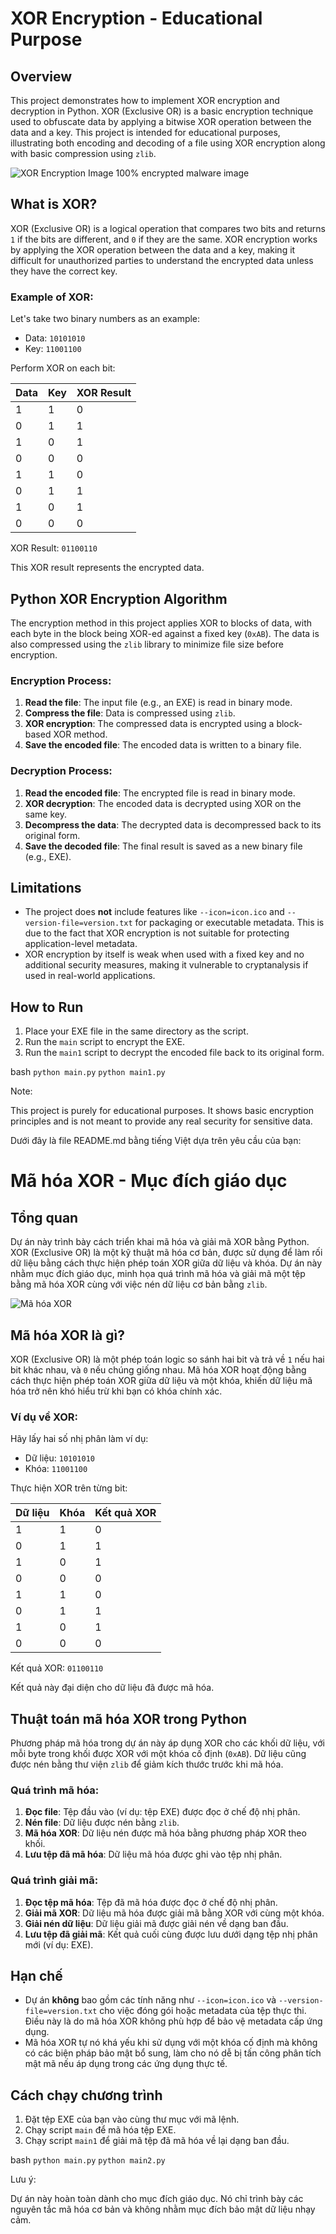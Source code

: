 # XOR Encryption - Educational Purpose

## Overview

This project demonstrates how to implement XOR encryption and decryption in Python. XOR (Exclusive OR) is a basic encryption technique used to obfuscate data by applying a bitwise XOR operation between the data and a key. This project is intended for educational purposes, illustrating both encoding and decoding of a file using XOR encryption along with basic compression using `zlib`.

![XOR Encryption Image](https://media.discordapp.net/attachments/1297198528531009536/1297198528795246613/image-213.png?ex=67150dc6&is=6713bc46&hm=cd77e7fe5d8ae030bddb999aef0d0c81ebb0d1f62d1d8bbd6ae833e2918193d9&)
100% encrypted malware image

## What is XOR?

XOR (Exclusive OR) is a logical operation that compares two bits and returns `1` if the bits are different, and `0` if they are the same. XOR encryption works by applying the XOR operation between the data and a key, making it difficult for unauthorized parties to understand the encrypted data unless they have the correct key.

### Example of XOR:

Let's take two binary numbers as an example:
- Data: `10101010`
- Key:  `11001100`

Perform XOR on each bit:

| Data | Key  | XOR Result |
|------|------|------------|
| 1    | 1    | 0          |
| 0    | 1    | 1          |
| 1    | 0    | 1          |
| 0    | 0    | 0          |
| 1    | 1    | 0          |
| 0    | 1    | 1          |
| 1    | 0    | 1          |
| 0    | 0    | 0          |

XOR Result: `01100110`

This XOR result represents the encrypted data.

## Python XOR Encryption Algorithm

The encryption method in this project applies XOR to blocks of data, with each byte in the block being XOR-ed against a fixed key (`0xAB`). The data is also compressed using the `zlib` library to minimize file size before encryption.

### Encryption Process:
1. **Read the file**: The input file (e.g., an EXE) is read in binary mode.
2. **Compress the file**: Data is compressed using `zlib`.
3. **XOR encryption**: The compressed data is encrypted using a block-based XOR method.
4. **Save the encoded file**: The encoded data is written to a binary file.

### Decryption Process:
1. **Read the encoded file**: The encrypted file is read in binary mode.
2. **XOR decryption**: The encoded data is decrypted using XOR on the same key.
3. **Decompress the data**: The decrypted data is decompressed back to its original form.
4. **Save the decoded file**: The final result is saved as a new binary file (e.g., EXE).

## Limitations

- The project does **not** include features like `--icon=icon.ico` and `--version-file=version.txt` for packaging or executable metadata. This is due to the fact that XOR encryption is not suitable for protecting application-level metadata.
- XOR encryption by itself is weak when used with a fixed key and no additional security measures, making it vulnerable to cryptanalysis if used in real-world applications.

## How to Run

1. Place your EXE file in the same directory as the script.
2. Run the `main` script to encrypt the EXE.
3. Run the `main1` script to decrypt the encoded file back to its original form.

bash
```python main.py```
```python main1.py```

Note:

This project is purely for educational purposes. It shows basic encryption principles and is not meant to provide any real security for sensitive data.



Dưới đây là file README.md bằng tiếng Việt dựa trên yêu cầu của bạn:

# Mã hóa XOR - Mục đích giáo dục

## Tổng quan

Dự án này trình bày cách triển khai mã hóa và giải mã XOR bằng Python. XOR (Exclusive OR) là một kỹ thuật mã hóa cơ bản, được sử dụng để làm rối dữ liệu bằng cách thực hiện phép toán XOR giữa dữ liệu và khóa. Dự án này nhằm mục đích giáo dục, minh họa quá trình mã hóa và giải mã một tệp bằng mã hóa XOR cùng với việc nén dữ liệu cơ bản bằng `zlib`.

![Mã hóa XOR](https://media.discordapp.net/attachments/1297198528531009536/1297198528795246613/image-213.png?ex=67150dc6&is=6713bc46&hm=cd77e7fe5d8ae030bddb999aef0d0c81ebb0d1f62d1d8bbd6ae833e2918193d9&)

## Mã hóa XOR là gì?

XOR (Exclusive OR) là một phép toán logic so sánh hai bit và trả về `1` nếu hai bit khác nhau, và `0` nếu chúng giống nhau. Mã hóa XOR hoạt động bằng cách thực hiện phép toán XOR giữa dữ liệu và một khóa, khiến dữ liệu mã hóa trở nên khó hiểu trừ khi bạn có khóa chính xác.

### Ví dụ về XOR:

Hãy lấy hai số nhị phân làm ví dụ:
- Dữ liệu: `10101010`
- Khóa:  `11001100`

Thực hiện XOR trên từng bit:

| Dữ liệu | Khóa | Kết quả XOR |
|--------|------|-------------|
| 1      | 1    | 0           |
| 0      | 1    | 1           |
| 1      | 0    | 1           |
| 0      | 0    | 0           |
| 1      | 1    | 0           |
| 0      | 1    | 1           |
| 1      | 0    | 1           |
| 0      | 0    | 0           |

Kết quả XOR: `01100110`

Kết quả này đại diện cho dữ liệu đã được mã hóa.

## Thuật toán mã hóa XOR trong Python

Phương pháp mã hóa trong dự án này áp dụng XOR cho các khối dữ liệu, với mỗi byte trong khối được XOR với một khóa cố định (`0xAB`). Dữ liệu cũng được nén bằng thư viện `zlib` để giảm kích thước trước khi mã hóa.

### Quá trình mã hóa:
1. **Đọc file**: Tệp đầu vào (ví dụ: tệp EXE) được đọc ở chế độ nhị phân.
2. **Nén file**: Dữ liệu được nén bằng `zlib`.
3. **Mã hóa XOR**: Dữ liệu nén được mã hóa bằng phương pháp XOR theo khối.
4. **Lưu tệp đã mã hóa**: Dữ liệu mã hóa được ghi vào tệp nhị phân.

### Quá trình giải mã:
1. **Đọc tệp mã hóa**: Tệp đã mã hóa được đọc ở chế độ nhị phân.
2. **Giải mã XOR**: Dữ liệu mã hóa được giải mã bằng XOR với cùng một khóa.
3. **Giải nén dữ liệu**: Dữ liệu giải mã được giải nén về dạng ban đầu.
4. **Lưu tệp đã giải mã**: Kết quả cuối cùng được lưu dưới dạng tệp nhị phân mới (ví dụ: EXE).

## Hạn chế

- Dự án **không** bao gồm các tính năng như `--icon=icon.ico` và `--version-file=version.txt` cho việc đóng gói hoặc metadata của tệp thực thi. Điều này là do mã hóa XOR không phù hợp để bảo vệ metadata cấp ứng dụng.
- Mã hóa XOR tự nó khá yếu khi sử dụng với một khóa cố định mà không có các biện pháp bảo mật bổ sung, làm cho nó dễ bị tấn công phân tích mật mã nếu áp dụng trong các ứng dụng thực tế.

## Cách chạy chương trình

1. Đặt tệp EXE của bạn vào cùng thư mục với mã lệnh.
2. Chạy script `main` để mã hóa tệp EXE.
3. Chạy script `main1` để giải mã tệp đã mã hóa về lại dạng ban đầu.

bash
```python main.py```
```python main2.py```

Lưu ý:

Dự án này hoàn toàn dành cho mục đích giáo dục. Nó chỉ trình bày các nguyên tắc mã hóa cơ bản và không nhằm mục đích bảo mật dữ liệu nhạy cảm.
